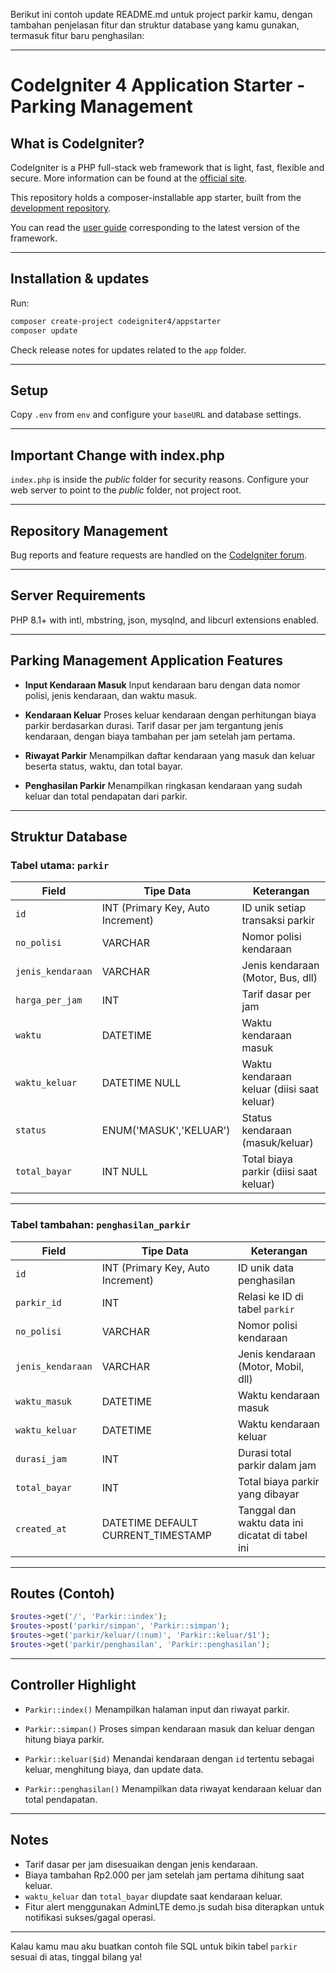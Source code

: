 Berikut ini contoh update README.md untuk project parkir kamu, dengan tambahan penjelasan fitur dan struktur database yang kamu gunakan, termasuk fitur baru penghasilan:

---

# CodeIgniter 4 Application Starter - Parking Management

## What is CodeIgniter?

CodeIgniter is a PHP full-stack web framework that is light, fast, flexible and secure.
More information can be found at the [official site](https://codeigniter.com).

This repository holds a composer-installable app starter, built from the [development repository](https://github.com/codeigniter4/CodeIgniter4).

You can read the [user guide](https://codeigniter.com/user_guide/) corresponding to the latest version of the framework.

---

## Installation & updates

Run:

```bash
composer create-project codeigniter4/appstarter
composer update
```

Check release notes for updates related to the `app` folder.

---

## Setup

Copy `.env` from `env` and configure your `baseURL` and database settings.

---

## Important Change with index.php

`index.php` is inside the _public_ folder for security reasons.
Configure your web server to point to the _public_ folder, not project root.

---

## Repository Management

Bug reports and feature requests are handled on the [CodeIgniter forum](http://forum.codeigniter.com).

---

## Server Requirements

PHP 8.1+ with intl, mbstring, json, mysqlnd, and libcurl extensions enabled.

---

## Parking Management Application Features

- **Input Kendaraan Masuk**
  Input kendaraan baru dengan data nomor polisi, jenis kendaraan, dan waktu masuk.

- **Kendaraan Keluar**
  Proses keluar kendaraan dengan perhitungan biaya parkir berdasarkan durasi.
  Tarif dasar per jam tergantung jenis kendaraan, dengan biaya tambahan per jam setelah jam pertama.

- **Riwayat Parkir**
  Menampilkan daftar kendaraan yang masuk dan keluar beserta status, waktu, dan total bayar.

- **Penghasilan Parkir**
  Menampilkan ringkasan kendaraan yang sudah keluar dan total pendapatan dari parkir.

---

## Struktur Database

### Tabel utama: `parkir`

| Field             | Tipe Data                         | Keterangan                                 |
| ----------------- | --------------------------------- | ------------------------------------------ |
| `id`              | INT (Primary Key, Auto Increment) | ID unik setiap transaksi parkir            |
| `no_polisi`       | VARCHAR                           | Nomor polisi kendaraan                     |
| `jenis_kendaraan` | VARCHAR                           | Jenis kendaraan (Motor, Bus, dll)          |
| `harga_per_jam`   | INT                               | Tarif dasar per jam                        |
| `waktu`           | DATETIME                          | Waktu kendaraan masuk                      |
| `waktu_keluar`    | DATETIME NULL                     | Waktu kendaraan keluar (diisi saat keluar) |
| `status`          | ENUM('MASUK','KELUAR')            | Status kendaraan (masuk/keluar)            |
| `total_bayar`     | INT NULL                          | Total biaya parkir (diisi saat keluar)     |

---

### Tabel tambahan: `penghasilan_parkir`

| Field             | Tipe Data                          | Keterangan                                      |
| ----------------- | ---------------------------------- | ----------------------------------------------- |
| `id`              | INT (Primary Key, Auto Increment)  | ID unik data penghasilan                        |
| `parkir_id`       | INT                                | Relasi ke ID di tabel `parkir`                  |
| `no_polisi`       | VARCHAR                            | Nomor polisi kendaraan                          |
| `jenis_kendaraan` | VARCHAR                            | Jenis kendaraan (Motor, Mobil, dll)             |
| `waktu_masuk`     | DATETIME                           | Waktu kendaraan masuk                           |
| `waktu_keluar`    | DATETIME                           | Waktu kendaraan keluar                          |
| `durasi_jam`      | INT                                | Durasi total parkir dalam jam                   |
| `total_bayar`     | INT                                | Total biaya parkir yang dibayar                 |
| `created_at`      | DATETIME DEFAULT CURRENT_TIMESTAMP | Tanggal dan waktu data ini dicatat di tabel ini |

---

## Routes (Contoh)

```php
$routes->get('/', 'Parkir::index');
$routes->post('parkir/simpan', 'Parkir::simpan');
$routes->get('parkir/keluar/(:num)', 'Parkir::keluar/$1');
$routes->get('parkir/penghasilan', 'Parkir::penghasilan');
```

---

## Controller Highlight

- `Parkir::index()`
  Menampilkan halaman input dan riwayat parkir.

- `Parkir::simpan()`
  Proses simpan kendaraan masuk dan keluar dengan hitung biaya parkir.

- `Parkir::keluar($id)`
  Menandai kendaraan dengan `id` tertentu sebagai keluar, menghitung biaya, dan update data.

- `Parkir::penghasilan()`
  Menampilkan data riwayat kendaraan keluar dan total pendapatan.

---

## Notes

- Tarif dasar per jam disesuaikan dengan jenis kendaraan.
- Biaya tambahan Rp2.000 per jam setelah jam pertama dihitung saat keluar.
- `waktu_keluar` dan `total_bayar` diupdate saat kendaraan keluar.
- Fitur alert menggunakan AdminLTE demo.js sudah bisa diterapkan untuk notifikasi sukses/gagal operasi.

---

Kalau kamu mau aku buatkan contoh file SQL untuk bikin tabel `parkir` sesuai di atas, tinggal bilang ya!
